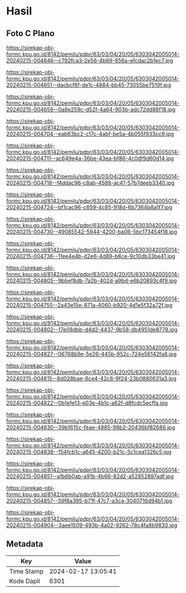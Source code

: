 # Hasil

## Foto C Plano

https://sirekap-obj-formc.kpu.go.id/8142/pemilu/pdpr/63/03/04/20/05/6303042005014-20240215-004646--c792fca3-2e56-4b69-856a-efcdac2b1ec7.jpg

https://sirekap-obj-formc.kpu.go.id/8142/pemilu/pdpr/63/03/04/20/05/6303042005014-20240215-004651--dacbcf6f-de1c-4884-bb45-73055be7519f.jpg

https://sirekap-obj-formc.kpu.go.id/8142/pemilu/pdpr/63/03/04/20/05/6303042005014-20240215-004658--0a8e259c-d52f-4a64-903b-adc72dd88f18.jpg

https://sirekap-obj-formc.kpu.go.id/8142/pemilu/pdpr/63/03/04/20/05/6303042005014-20240215-004704--eab63bc2-c17c-4abf-be5a-4b055f933cc9.jpg

https://sirekap-obj-formc.kpu.go.id/8142/pemilu/pdpr/63/03/04/20/05/6303042005014-20240215-004711--ac649e4a-36be-43ea-bf86-4c0df9d60d14.jpg

https://sirekap-obj-formc.kpu.go.id/8142/pemilu/pdpr/63/03/04/20/05/6303042005014-20240215-004718--f4ddac96-c8ab-4588-ac41-57b7deeb3340.jpg

https://sirekap-obj-formc.kpu.go.id/8142/pemilu/pdpr/63/03/04/20/05/6303042005014-20240215-004724--bf1cac96-c659-4c85-918d-6b7364b8a1f7.jpg

https://sirekap-obj-formc.kpu.go.id/8142/pemilu/pdpr/63/03/04/20/05/6303042005014-20240215-004730--49085542-5944-4200-ba06-5bc173454f18.jpg

https://sirekap-obj-formc.kpu.go.id/8142/pemilu/pdpr/63/03/04/20/05/6303042005014-20240215-004736--11ee4e4b-d2e6-4d89-b8ce-9c10db33be41.jpg

https://sirekap-obj-formc.kpu.go.id/8142/pemilu/pdpr/63/03/04/20/05/6303042005014-20240215-004805--9bbef8db-7a2b-402d-a9bd-e6b20893c4f9.jpg

https://sirekap-obj-formc.kpu.go.id/8142/pemilu/pdpr/63/03/04/20/05/6303042005014-20240215-004755--2a43e15e-871a-4060-b920-4d1e5f32a72f.jpg

https://sirekap-obj-formc.kpu.go.id/8142/pemilu/pdpr/63/03/04/20/05/6303042005014-20240215-004802--17e08dbb-d4d2-4437-9b58-db4951de8778.jpg

https://sirekap-obj-formc.kpu.go.id/8142/pemilu/pdpr/63/03/04/20/05/6303042005014-20240215-004827--06768b9e-5e26-445b-952c-724e56142fa8.jpg

https://sirekap-obj-formc.kpu.go.id/8142/pemilu/pdpr/63/03/04/20/05/6303042005014-20240215-004815--8d028bae-8ce4-42c8-9f24-23b0880631a3.jpg

https://sirekap-obj-formc.kpu.go.id/8142/pemilu/pdpr/63/03/04/20/05/6303042005014-20240215-004822--0b1efe13-e03e-4b1c-a62f-d8fcdc5ecffa.jpg

https://sirekap-obj-formc.kpu.go.id/8142/pemilu/pdpr/63/03/04/20/05/6303042005014-20240215-004830--39b1615c-feae-4885-98b2-20436bf82686.jpg

https://sirekap-obj-formc.kpu.go.id/8142/pemilu/pdpr/63/03/04/20/05/6303042005014-20240215-004838--154fcb1c-a645-4200-b21c-5c1cea1326c5.jpg

https://sirekap-obj-formc.kpu.go.id/8142/pemilu/pdpr/63/03/04/20/05/6303042005014-20240215-004851--a1b6b0ab-a91b-4b66-82d2-a52852897adf.jpg

https://sirekap-obj-formc.kpu.go.id/8142/pemilu/pdpr/63/03/04/20/05/6303042005014-20240215-004857--39f8a395-b71f-47c7-a3ca-3040716d94b1.jpg

https://sirekap-obj-formc.kpu.go.id/8142/pemilu/pdpr/63/03/04/20/05/6303042005014-20240215-004904--3aee1509-493b-4a02-9262-78c4fa8b9830.jpg


## Metadata

| Key        | Value               |
| ---------- | ------------------- |
| Time Stamp | 2024-02-17 13:05:41 |
| Kode Dapil | 6301                |



